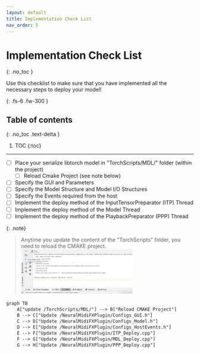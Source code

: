 ```yaml
---
layout: default
title: Implementation Check List
nav_order: 5
---
```


# Implementation Check List
{: .no_toc }

Use this checklist to make sure that you have implemented all the necessary steps to deploy your model!

{: .fs-6 .fw-300 }

## Table of contents
{: .no_toc .text-delta }

1. TOC
{:toc}

---


- [ ] Place your serialize libtorch model in "TorchScripts/MDL/" folder (within the project) 
  - [ ] Reload Cmake Project (see note below)
- [ ] Specify the GUI and Parameters
- [ ] Specify the Model Structure and Model I/O Structures
- [ ] Specify the Events required from the host
- [ ] Implement the deploy method of the InputTensorPreparator (ITP) Thread
- [ ] Implement the deploy method of the Model Thread
- [ ] Implement the deploy method of the PlaybackPreparator (PPP) Thread

{: .note}
> Anytime you update the content of the "TorchScripts" folder, you need to reload the CMAKE project.
> <img src="/assets/images/cmake_reload.png" width="300" alt="CMAKE Reload Image">
>


```mermaid
graph TB
    A["update /TorchScripts/MDL/"] --> B["Reload CMAKE Project"]
    B --> C["Update /NeuralMidiFXPlugin/Configs_GUI.h"]
    C --> D["Update /NeuralMidiFXPlugin/Configs_Model.h"]
    D --> E["Update /NeuralMidiFXPlugin/Configs_HostEvents.h"]
    E --> F["Update /NeuralMidiFXPlugin/ITP_Deploy.cpp"]
    F --> G["Update /NeuralMidiFXPlugin/MDL_Deploy.cpp"]
    G --> H["Update /NeuralMidiFXPlugin/PPP_Deploy.cpp"]
  
```
